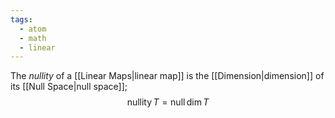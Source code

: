 ```yaml
---
tags:
  - atom
  - math
  - linear
---
```

The *nullity* of a [[Linear Maps|linear map]] is the [[Dimension|dimension]] of its [[Null Space|null space]];
$$\text{nullity}\,T = \text{null}\,\text{dim}\,T$$